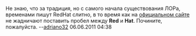 Не знаю, что за традиция, но с самого начала существования ЛОРа,
временами пишут RedHat слитно, в то время как на [официальном
сайте](http://www.redhat.com/rhel/) не жадничают поставить пробел
между **Red** и **Hat**. Почините, пожалуйста.
--[adriano32](User:adriano32 "wikilink") 06.06.2011 04:38
